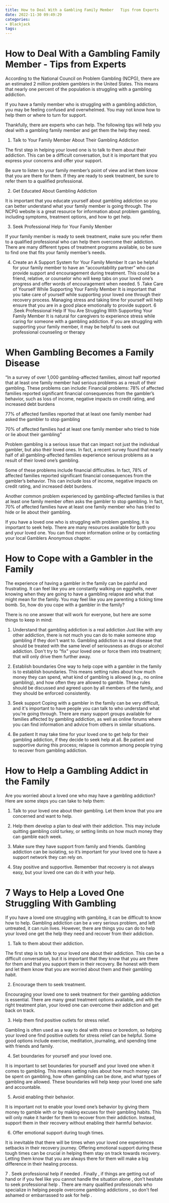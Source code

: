 ```yaml
---
title: How to Deal With a Gambling Family Member   Tips from Experts
date: 2022-11-30 09:49:29
categories:
- Blackjack
tags:
---
```



#  How to Deal With a Gambling Family Member - Tips from Experts

According to the National Council on Problem Gambling (NCPG), there are an estimated 2 million problem gamblers in the United States. This means that nearly one percent of the population is struggling with a gambling addiction.

If you have a family member who is struggling with a gambling addiction, you may be feeling confused and overwhelmed. You may not know how to help them or where to turn for support.

Thankfully, there are experts who can help. The following tips will help you deal with a gambling family member and get them the help they need.

1. Talk to Your Family Member About Their Gambling Addiction

The first step in helping your loved one is to talk to them about their addiction. This can be a difficult conversation, but it is important that you express your concerns and offer your support.

Be sure to listen to your family member’s point of view and let them know that you are there for them. If they are ready to seek treatment, be sure to refer them to a qualified professional.

2. Get Educated About Gambling Addiction

It is important that you educate yourself about gambling addiction so you can better understand what your family member is going through. The NCPG website is a great resource for information about problem gambling, including symptoms, treatment options, and how to get help.

3. Seek Professional Help for Your Family Member

If your family member is ready to seek treatment, make sure you refer them to a qualified professional who can help them overcome their addiction. There are many different types of treatment programs available, so be sure to find one that fits your family member’s needs.

4. Create an A Support System for Your Family Member
 It can be helpful for your family member to have an “accountability partner” who can provide support and encouragement during treatment. This could be a friend, relative, or counselor who will keep tabs on your loved one’s progress and offer words of encouragement when needed. 5 .Take Care of Yourself While Supporting Your Family Member It is important that you take care of yourself while supporting your loved one through their recovery process. Managing stress and taking time for yourself will help ensure that you are in a good place emotionally to provide support. 6 .Seek Professional Help If You Are Struggling With Supporting Your Family Member It is natural for caregivers to experience stress while caring for someone with a gambling addiction. If you are struggling with supporting your family member, it may be helpful to seek out professional counseling or therapy

#  When Gambling Becomes a Family Disease 

“In a survey of over 1,000 gambling-affected families, almost half reported that at least one family member had serious problems as a result of their gambling. These problems can include: Financial problems: 78% of affected families reported significant financial consequences from the gambler’s behavior, such as loss of income, negative impacts on credit rating, and increased debt burdens

77% of affected families reported that at least one family member had asked the gambler to stop gambling

70% of affected families had at least one family member who tried to hide or lie about their gambling”

Problem gambling is a serious issue that can impact not just the individual gambler, but also their loved ones. In fact, a recent survey found that nearly half of all gambling-affected families experience serious problems as a result of their loved one’s gambling.

Some of these problems include financial difficulties. In fact, 78% of affected families reported significant financial consequences from the gambler’s behavior. This can include loss of income, negative impacts on credit rating, and increased debt burdens.

Another common problem experienced by gambling-affected families is that at least one family member often asks the gambler to stop gambling. In fact, 70% of affected families have at least one family member who has tried to hide or lie about their gambling.

If you have a loved one who is struggling with problem gambling, it is important to seek help. There are many resources available for both you and your loved one. You can find more information online or by contacting your local Gamblers Anonymous chapter.

#  How to Cope with a Gambler in the Family 

The experience of having a gambler in the family can be painful and frustrating. It can feel like you are constantly walking on eggshells, never knowing when they are going to have a gambling relapse and what that might mean for the family. You may feel like you are parenting a ticking time bomb. So, how do you cope with a gambler in the family?

There is no one answer that will work for everyone, but here are some things to keep in mind:

1. Understand that gambling addiction is a real addiction 
Just like with any other addiction, there is not much you can do to make someone stop gambling if they don't want to. Gambling addiction is a real disease that should be treated with the same level of seriousness as drugs or alcohol addiction. Don't try to "fix" your loved one or force them into treatment; that will only drive them further away.

2. Establish boundaries 
One way to help cope with a gambler in the family is to establish boundaries. This means setting rules about how much money they can spend, what kind of gambling is allowed (e.g., no online gambling), and how often they are allowed to gamble. These rules should be discussed and agreed upon by all members of the family, and they should be enforced consistently.

3. Seek support 
Coping with a gambler in the family can be very difficult, and it's important to have people you can talk to who understand what you're going through. There are many support groups available for families affected by gambling addiction, as well as online forums where you can find information and advice from others in similar situations.

4. Be patient 
It may take time for your loved one to get help for their gambling addiction, if they decide to seek help at all. Be patient and supportive during this process; relapse is common among people trying to recover from gambling addiction.

#  How to Help a Gambling Addict in the Family 

Are you worried about a loved one who may have a gambling addiction? Here are some steps you can take to help them:

1. Talk to your loved one about their gambling. Let them know that you are concerned and want to help.

2. Help them develop a plan to deal with their addiction. This may include quitting gambling cold turkey, or setting limits on how much money they can gamble each week.

3. Make sure they have support from family and friends. Gambling addiction can be isolating, so it’s important for your loved one to have a support network they can rely on.

4. Stay positive and supportive. Remember that recovery is not always easy, but your loved one can do it with your help.

#  7 Ways to Help a Loved One Struggling With Gambling

If you have a loved one struggling with gambling, it can be difficult to know how to help. Gambling addiction can be a very serious problem, and left untreated, it can ruin lives. However, there are things you can do to help your loved one get the help they need and recover from their addiction.

1. Talk to them about their addiction.

The first step is to talk to your loved one about their addiction. This can be a difficult conversation, but it is important that they know that you are there for them and that you support them in their recovery. Be honest with them and let them know that you are worried about them and their gambling habit.

2. Encourage them to seek treatment.

Encouraging your loved one to seek treatment for their gambling addiction is essential. There are many great treatment options available, and with the right treatment plan, your loved one can overcome their addiction and get back on track.

3. Help them find positive outlets for stress relief.

Gambling is often used as a way to deal with stress or boredom, so helping your loved one find positive outlets for stress relief can be helpful. Some good options include exercise, meditation, journaling, and spending time with friends and family.

4. Set boundaries for yourself and your loved one.

It is important to set boundaries for yourself and your loved one when it comes to gambling. This means setting rules about how much money can be spent on gambling, how often gambling can be done, and what types of gambling are allowed. These boundaries will help keep your loved one safe and accountable.

5. Avoid enabling their behavior.

It is important not to enable your loved one’s behavior by giving them money to gamble with or by making excuses for their gambling habits. This will only make it harder for them to recover from their addiction. Instead, support them in their recovery without enabling their harmful behavior.

6. Offer emotional support during tough times.

It is inevitable that there will be times when your loved one experiences setbacks in their recovery journey. Offering emotional support during these tough times can be crucial in helping them stay on track towards recovery. Letting them know that you are always there for them will make a big difference in their healing process.

7 . Seek professional help if needed . Finally , if things are getting out of hand or if you feel like you cannot handle the situation alone , don't hesitate to seek professional help . There are many qualified professionals who specialize in helping people overcome gambling addictions , so don't feel ashamed or embarrassed to ask for help .